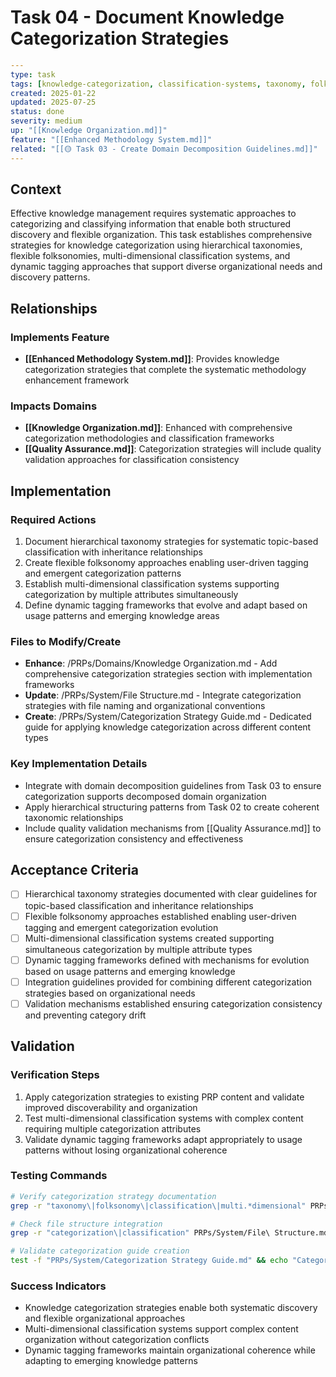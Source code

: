 # Task 04 - Document Knowledge Categorization Strategies

```yaml
---
type: task
tags: [knowledge-categorization, classification-systems, taxonomy, folksonomy]
created: 2025-01-22
updated: 2025-07-25
status: done
severity: medium
up: "[[Knowledge Organization.md]]"
feature: "[[Enhanced Methodology System.md]]"
related: "[[🟡 Task 03 - Create Domain Decomposition Guidelines.md]]"
---
```

## Context

Effective knowledge management requires systematic approaches to categorizing and classifying information that enable both structured discovery and flexible organization. This task establishes comprehensive strategies for knowledge categorization using hierarchical taxonomies, flexible folksonomies, multi-dimensional classification systems, and dynamic tagging approaches that support diverse organizational needs and discovery patterns.

## Relationships

### Implements Feature

- **[[Enhanced Methodology System.md]]**: Provides knowledge categorization strategies that complete the systematic methodology enhancement framework

### Impacts Domains

- **[[Knowledge Organization.md]]**: Enhanced with comprehensive categorization methodologies and classification frameworks
- **[[Quality Assurance.md]]**: Categorization strategies will include quality validation approaches for classification consistency

## Implementation

### Required Actions

1. Document hierarchical taxonomy strategies for systematic topic-based classification with inheritance relationships
2. Create flexible folksonomy approaches enabling user-driven tagging and emergent categorization patterns
3. Establish multi-dimensional classification systems supporting categorization by multiple attributes simultaneously
4. Define dynamic tagging frameworks that evolve and adapt based on usage patterns and emerging knowledge areas

### Files to Modify/Create

- **Enhance**: /PRPs/Domains/Knowledge Organization.md - Add comprehensive categorization strategies section with implementation frameworks
- **Update**: /PRPs/System/File Structure.md - Integrate categorization strategies with file naming and organizational conventions
- **Create**: /PRPs/System/Categorization Strategy Guide.md - Dedicated guide for applying knowledge categorization across different content types

### Key Implementation Details

- Integrate with domain decomposition guidelines from Task 03 to ensure categorization supports decomposed domain organization
- Apply hierarchical structuring patterns from Task 02 to create coherent taxonomic relationships
- Include quality validation mechanisms from [[Quality Assurance.md]] to ensure categorization consistency and effectiveness

## Acceptance Criteria

- [ ] Hierarchical taxonomy strategies documented with clear guidelines for topic-based classification and inheritance relationships
- [ ] Flexible folksonomy approaches established enabling user-driven tagging and emergent categorization evolution
- [ ] Multi-dimensional classification systems created supporting simultaneous categorization by multiple attribute types
- [ ] Dynamic tagging frameworks defined with mechanisms for evolution based on usage patterns and emerging knowledge
- [ ] Integration guidelines provided for combining different categorization strategies based on organizational needs
- [ ] Validation mechanisms established ensuring categorization consistency and preventing category drift

## Validation

### Verification Steps

1. Apply categorization strategies to existing PRP content and validate improved discoverability and organization
2. Test multi-dimensional classification systems with complex content requiring multiple categorization attributes
3. Validate dynamic tagging frameworks adapt appropriately to usage patterns without losing organizational coherence

### Testing Commands

```bash
# Verify categorization strategy documentation
grep -r "taxonomy\|folksonomy\|classification\|multi.*dimensional" PRPs/Domains/Knowledge\ Organization.md

# Check file structure integration
grep -r "categorization\|classification" PRPs/System/File\ Structure.md

# Validate categorization guide creation
test -f "PRPs/System/Categorization Strategy Guide.md" && echo "Categorization guide created"
```

### Success Indicators

- Knowledge categorization strategies enable both systematic discovery and flexible organizational approaches
- Multi-dimensional classification systems support complex content organization without categorization conflicts
- Dynamic tagging frameworks maintain organizational coherence while adapting to emerging knowledge patterns